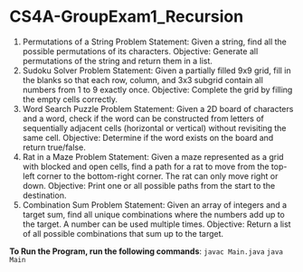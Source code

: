 # CS4A-GroupExam1_Recursion

1. Permutations of a String
Problem Statement: Given a string, find all the possible permutations of its characters.
Objective: Generate all permutations of the string and return them in a list.
2. Sudoku Solver
Problem Statement: Given a partially filled 9x9 grid, fill in the blanks so that each row, column, and 3x3 subgrid contain all numbers from 1 to 9 exactly once.
Objective: Complete the grid by filling the empty cells correctly.
3. Word Search Puzzle
Problem Statement: Given a 2D board of characters and a word, check if the word can be constructed from letters of sequentially adjacent cells (horizontal or vertical) without revisiting the same cell.
Objective: Determine if the word exists on the board and return true/false.
4. Rat in a Maze
Problem Statement: Given a maze represented as a grid with blocked and open cells, find a path for a rat to move from the top-left corner to the bottom-right corner. The rat can only move right or down.
Objective: Print one or all possible paths from the start to the destination.
5. Combination Sum
Problem Statement: Given an array of integers and a target sum, find all unique combinations where the numbers add up to the target. A number can be used multiple times.
Objective: Return a list of all possible combinations that sum up to the target.

**To Run the Program, run the following commands**:
`javac Main.java`
`java Main`

